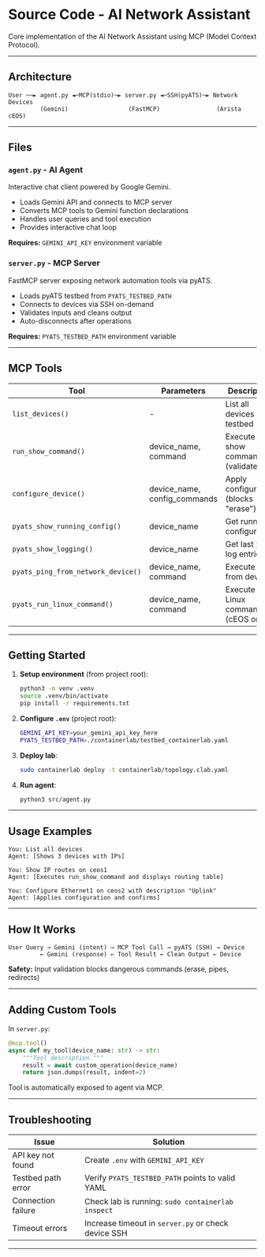 # Source Code - AI Network Assistant

Core implementation of the AI Network Assistant using MCP (Model Context Protocol).

---

## Architecture

```
User ──► agent.py ◄─MCP(stdio)─► server.py ◄─SSH(pyATS)─► Network Devices
         (Gemini)                 (FastMCP)                (Arista cEOS)
```

---

## Files

### `agent.py` - AI Agent
Interactive chat client powered by Google Gemini.

- Loads Gemini API and connects to MCP server
- Converts MCP tools to Gemini function declarations
- Handles user queries and tool execution
- Provides interactive chat loop

**Requires:** `GEMINI_API_KEY` environment variable

### `server.py` - MCP Server
FastMCP server exposing network automation tools via pyATS.

- Loads pyATS testbed from `PYATS_TESTBED_PATH`
- Connects to devices via SSH on-demand
- Validates inputs and cleans output
- Auto-disconnects after operations

**Requires:** `PYATS_TESTBED_PATH` environment variable

---

## MCP Tools

| Tool | Parameters | Description |
|------|------------|-------------|
| `list_devices()` | - | List all devices in testbed |
| `run_show_command()` | device_name, command | Execute show commands (validated) |
| `configure_device()` | device_name, config_commands | Apply configuration (blocks "erase") |
| `pyats_show_running_config()` | device_name | Get running configuration |
| `pyats_show_logging()` | device_name | Get last 250 log entries |
| `pyats_ping_from_network_device()` | device_name, command | Execute ping from device |
| `pyats_run_linux_command()` | device_name, command | Execute Linux commands (cEOS only) |

---

## Getting Started

1. **Setup environment** (from project root):
   ```bash
   python3 -m venv .venv
   source .venv/bin/activate
   pip install -r requirements.txt
   ```

2. **Configure `.env`** (project root):
   ```bash
   GEMINI_API_KEY=your_gemini_api_key_here
   PYATS_TESTBED_PATH=./containerlab/testbed_containerlab.yaml
   ```

3. **Deploy lab**:
   ```bash
   sudo containerlab deploy -t containerlab/topology.clab.yaml
   ```

4. **Run agent**:
   ```bash
   python3 src/agent.py
   ```

---

## Usage Examples

```
You: List all devices
Agent: [Shows 3 devices with IPs]

You: Show IP routes on ceos1
Agent: [Executes run_show_command and displays routing table]

You: Configure Ethernet1 on ceos2 with description "Uplink"
Agent: [Applies configuration and confirms]
```

---

## How It Works

```
User Query → Gemini (intent) → MCP Tool Call → pyATS (SSH) → Device
         ← Gemini (response) ← Tool Result ← Clean Output ← Device
```

**Safety:** Input validation blocks dangerous commands (erase, pipes, redirects)

---

## Adding Custom Tools

In `server.py`:

```python
@mcp.tool()
async def my_tool(device_name: str) -> str:
    """Tool description."""
    result = await custom_operation(device_name)
    return json.dumps(result, indent=2)
```

Tool is automatically exposed to agent via MCP.

---

## Troubleshooting

| Issue | Solution |
|-------|----------|
| API key not found | Create `.env` with `GEMINI_API_KEY` |
| Testbed path error | Verify `PYATS_TESTBED_PATH` points to valid YAML |
| Connection failure | Check lab is running: `sudo containerlab inspect` |
| Timeout errors | Increase timeout in `server.py` or check device SSH |

---

